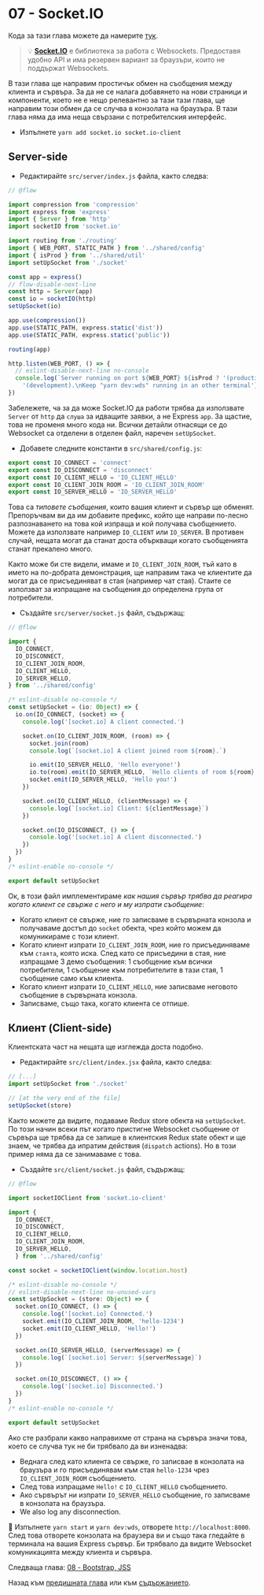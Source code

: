 # 07 - Socket.IO

Кода за тази глава можете да намерите [тук](https://github.com/verekia/js-stack-walkthrough/tree/master/07-socket-io).

> 💡 **[Socket.IO](https://github.com/socketio/socket.io)** е библиотека за работа с Websockets. Предоставя удобно API и има резервен вариант за браузъри, които не поддържат Websockets.

В тази глава ще направим простичък обмен на съобщения между клиента и сървъра. За да не се налага добавянето на нови страници и компоненти, което не е нещо релевантно за тази тази глава, ще направим този обмен да се случва в конзолата на браузъра. В тази глава няма да има неща свързани с потребителския интерфейс.

- Изпълнете `yarn add socket.io socket.io-client`

## Server-side

- Редактирайте `src/server/index.js` файла, както следва:

```js
// @flow

import compression from 'compression'
import express from 'express'
import { Server } from 'http'
import socketIO from 'socket.io'

import routing from './routing'
import { WEB_PORT, STATIC_PATH } from '../shared/config'
import { isProd } from '../shared/util'
import setUpSocket from './socket'

const app = express()
// flow-disable-next-line
const http = Server(app)
const io = socketIO(http)
setUpSocket(io)

app.use(compression())
app.use(STATIC_PATH, express.static('dist'))
app.use(STATIC_PATH, express.static('public'))

routing(app)

http.listen(WEB_PORT, () => {
  // eslint-disable-next-line no-console
  console.log(`Server running on port ${WEB_PORT} ${isProd ? '(production)' :
    '(development).\nKeep "yarn dev:wds" running in an other terminal'}.`)
})
```

Забележете, ча за да може Socket.IO да работи трябва да използвате `Server` от `http` да `слуша` за идващите заявки, а не Express `app`. За щастие, това не променя много кода ни. Всички детайли отнасящи се до Websocket са отделени в отделен файл, наречен `setUpSocket`.

- Добавете следните константи в `src/shared/config.js`:

```js
export const IO_CONNECT = 'connect'
export const IO_DISCONNECT = 'disconnect'
export const IO_CLIENT_HELLO = 'IO_CLIENT_HELLO'
export const IO_CLIENT_JOIN_ROOM = 'IO_CLIENT_JOIN_ROOM'
export const IO_SERVER_HELLO = 'IO_SERVER_HELLO'
```

Това са *типовете съобщения*, които вашия клиент и сървър ще обменят. Препоръчвам ви да им добавите префикс, който ще направи по-лесно разпознаването на това кой изпраща и кой получава съобщението. Можете да използвате например `IO_CLIENT` или `IO_SERVER`. В противен случай, нещата могат да станат доста объркващи когато съобщенията станат прекалено много.

Както може би сте видели, имаме и `IO_CLIENT_JOIN_ROOM`, тъй като в името на по-добрата демонстрация, ще направим така че клиентите да могат да се присъединяват в стая (например чат стая). Стаите се използват за изпращане на съобщения до определена група от потребители.

- Създайте `src/server/socket.js` файл, съдържащ:

```js
// @flow

import {
  IO_CONNECT,
  IO_DISCONNECT,
  IO_CLIENT_JOIN_ROOM,
  IO_CLIENT_HELLO,
  IO_SERVER_HELLO,
} from '../shared/config'

/* eslint-disable no-console */
const setUpSocket = (io: Object) => {
  io.on(IO_CONNECT, (socket) => {
    console.log('[socket.io] A client connected.')

    socket.on(IO_CLIENT_JOIN_ROOM, (room) => {
      socket.join(room)
      console.log(`[socket.io] A client joined room ${room}.`)

      io.emit(IO_SERVER_HELLO, 'Hello everyone!')
      io.to(room).emit(IO_SERVER_HELLO, `Hello clients of room ${room}!`)
      socket.emit(IO_SERVER_HELLO, 'Hello you!')
    })

    socket.on(IO_CLIENT_HELLO, (clientMessage) => {
      console.log(`[socket.io] Client: ${clientMessage}`)
    })

    socket.on(IO_DISCONNECT, () => {
      console.log('[socket.io] A client disconnected.')
    })
  })
}
/* eslint-enable no-console */

export default setUpSocket
```

Oк, в този файл имплементираме *как нашия сървър трябва да реагира когато клиент се свърже с него и му изпрати съобщение*:

- Когато клиент се свърже, ние го записваме в сървърната конзола и получаваме достъп до `socket` обекта, чрез който можем да комуникираме с този клиент.
- Когато клиент изпрати `IO_CLIENT_JOIN_ROOM`, ние го присъединяваме към `стаята`, която иска. След като се присъедини в стая, ние изпращаме 3 демо съобщения: 1 съобщение към всички потребители, 1 съобщение към потребителите в тази стая, 1 съобщение само към клиента.
- Когато клиент изпрати `IO_CLIENT_HELLO`, ние записваме неговото съобщение в сървърната конзола.
- Записваме, също така, когато клиента се отпише.

## Клиент (Client-side)

Клиентската част на нещата ще изглежда доста подобно.

- Редактирайте `src/client/index.jsx` файла, както следва:

```js
// [...]
import setUpSocket from './socket'

// [at the very end of the file]
setUpSocket(store)
```

Както можете да видите, подаваме Redux store обекта на `setUpSocket`. По този начин всеки път когато пристигне Websocket съобщение от сървъра ще трябва да се запише в клиентския Redux state обект и ще знаем, че трябва да ипратим действия (`dispatch` actions). Но в този пример няма да се занимаваме с това.

- Създайте `src/client/socket.js` файл, съдържащ:

```js
// @flow

import socketIOClient from 'socket.io-client'

import {
  IO_CONNECT,
  IO_DISCONNECT,
  IO_CLIENT_HELLO,
  IO_CLIENT_JOIN_ROOM,
  IO_SERVER_HELLO,
  } from '../shared/config'

const socket = socketIOClient(window.location.host)

/* eslint-disable no-console */
// eslint-disable-next-line no-unused-vars
const setUpSocket = (store: Object) => {
  socket.on(IO_CONNECT, () => {
    console.log('[socket.io] Connected.')
    socket.emit(IO_CLIENT_JOIN_ROOM, 'hello-1234')
    socket.emit(IO_CLIENT_HELLO, 'Hello!')
  })

  socket.on(IO_SERVER_HELLO, (serverMessage) => {
    console.log(`[socket.io] Server: ${serverMessage}`)
  })

  socket.on(IO_DISCONNECT, () => {
    console.log('[socket.io] Disconnected.')
  })
}
/* eslint-enable no-console */

export default setUpSocket
```

Ако сте разбрали какво направихме от страна на сървъра значи това, което се случва тук не би трябвало да ви изненадва:

- Веднага след като клиента се свърже, го записвае в конзолата на браузъра и го присъединявам към стая `hello-1234` чрез `IO_CLIENT_JOIN_ROOM` съобщението.
- След това изпращаме `Hello!` с `IO_CLIENT_HELLO` съобщението.
- Ако сървърът ни изпрати `IO_SERVER_HELLO` съобщение, го записваме в конзолата на браузъра.
- We also log any disconnection.

🏁 Изпълнете `yarn start` и `yarn dev:wds`, отворете `http://localhost:8000`. След това отворете конзолата на браузера ви и също така гледайте в терминала на вашия Express сървър. Би трябвало да видите Websocket комуникацията между клиента и сървъра.

Следваща глава: [08 - Bootstrap, JSS](08-bootstrap-jss.md#readme)

Назад към [предишната глава](06-react-router-ssr-helmet.md#readme) или към [съдържанието](https://github.com/verekia/js-stack-from-scratch#table-of-contents).